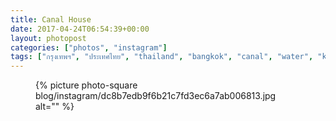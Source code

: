 ```yaml
---
title: Canal House
date: 2017-04-24T06:54:39+00:00
layout: photopost
categories: ["photos", "instagram"]
tags: ["กรุงเทพฯ", "ประเทศไทย", "thailand", "bangkok", "canal", "water", "khlongmon", "khlongmoncanal"]
---
```


<figure class="photo photo--square">
  {% picture photo-square blog/instagram/dc8b7edb9f6b21c7fd3ec6a7ab006813.jpg alt="" %}
</figure>


